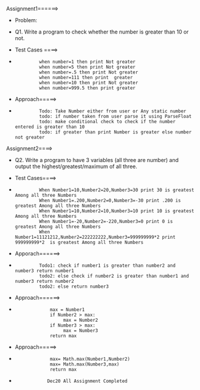 Assignment1======>
                
 * Problem:
 * Q1. Write a program to check whether the number is greater than 10 or not.
 
 * Test Cases ====>
 *              when number=1 then print Not greater
                when number=5 then print Not greater
                when number=.5 then print Not greater
                when number=111 then print  greater
                when number=10 then print Not greater
                when number=999.5 then print greater
  
 * Approach=====>
 *              Todo: Take Number either from user or Any static number
                todo: if number taken from user parse it using ParseFloat 
                todo: make conditional check to check if the number entered is greater than 10
                todo: if greater than print Number is greater else number not greater
 
  
  
 
 Assignment2====>
                
 * Q2. Write a program to have 3 variables (all three are number) and output the highest/greatest/maximum of all three.
  
  
 * Test Cases====>
 *              When Number1=10,Number2=20,Number3=30 print 30 is greatest Among all three Numbers
                When Number1=.200,Number2=0,Number3=-30 print .200 is greatest Among all three Numbers
                When Number1=10,Number2=10,Number3=10 print 10 is greatest Among all three Numbers
                When Number1=-20,Number2=-220,Number3=0 print 0 is greatest Among all three Numbers
                When Number1=11121212,Number2=222222222,Number3=999999999*2 print 999999999*2  is greatest Among all three Numbers
 
 * Apporach======>
 *              Todo1: check if number1 is greater than number2 and number3 return number1
                todo2: else check if number2 is greater than number1 and number3 return number2
                todo2: else return number3
 * Approach======>
 *                  max = Number1
                    if Number2 > max:
                         max = Number2
                    if Number3 > max:
                         max = Number3 
                    return max
 * Approach=====>
 *                  max= Math.max(Number1,Number2)
                    max= Math.max(Number3,max)
                    return max
 
                  
 *                 Dec20 All Assignment Completed                